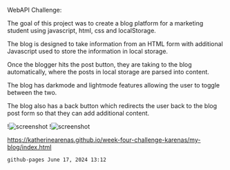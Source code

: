 WebAPI Challenge:

The goal of this project was to create a blog platform for a marketing student using javascript, html, css and localStorage.

The blog is designed to take information from an HTML form with additional Javascript used to store the information in local storage. 

Once the blogger hits the post button, they are taking to the blog automatically, where the posts in local storage are parsed into content.

The blog has darkmode and lightmode features allowing the user to toggle between the two.

The blog also has a back button which redirects the user back to the blog post form so that they can add additional content.





!![screenshot](blogscreenshot.png)
!![screenshot](formscreenshot.png)

https://katherinearenas.github.io/week-four-challenge-karenas/my-blog/index.html


    github-pages June 17, 2024 13:12

